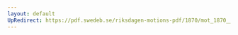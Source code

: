 ```yaml
---
layout: default
UpRedirect: https://pdf.swedeb.se/riksdagen-motions-pdf/1870/mot_1870__ak__00180/mot_1870__ak__00180_002.pdf
---
```

